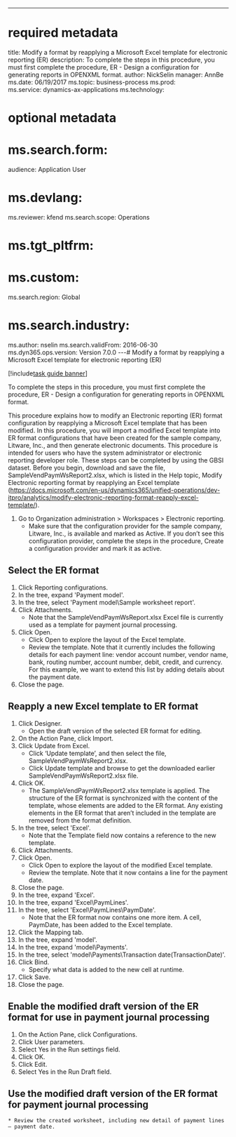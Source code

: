 --- 
# required metadata 
 
title: Modify a format by reapplying a Microsoft Excel template for electronic reporting (ER)
description: To complete the steps in this procedure, you must first complete the procedure, ER - Design a configuration for generating reports in OPENXML format. 
author: NickSelin
manager: AnnBe 
ms.date: 06/19/2017
ms.topic: business-process 
ms.prod:  
ms.service: dynamics-ax-applications 
ms.technology:  
 
# optional metadata 
 
# ms.search.form:   
audience: Application User 
# ms.devlang:  
ms.reviewer: kfend
ms.search.scope: Operations 
# ms.tgt_pltfrm:  
# ms.custom:  
ms.search.region: Global
# ms.search.industry: 
ms.author: nselin
ms.search.validFrom: 2016-06-30 
ms.dyn365.ops.version: Version 7.0.0 
---# Modify a format by reapplying a Microsoft Excel template for electronic reporting (ER)

[!include[task guide banner](../../includes/task-guide-banner.md)]

To complete the steps in this procedure, you must first complete the procedure, ER - Design a configuration for generating reports in OPENXML format.
This procedure explains how to modify an Electronic reporting (ER) format configuration by reapplying a Microsoft Excel template that has been modified. In this procedure, you will import a modified Excel template into ER format configurations that have been created for the sample company, Litware, Inc., and then generate electronic documents. This procedure is intended for users who have the system administrator or electronic reporting developer role. These steps can be completed by using the GBSI dataset. Before you begin, download and save the file, SampleVendPaymWsReport2.xlsx, which is listed in the Help topic, Modify Electronic reporting format by reapplying an Excel template (https://docs.microsoft.com/en-us/dynamics365/unified-operations/dev-itpro/analytics/modify-electronic-reporting-format-reapply-excel-template/).

1. Go to Organization administration > Workspaces > Electronic reporting.
    * Make sure that the configuration provider for the sample company, Litware, Inc., is available and marked as Active. If you don’t see this configuration provider, complete the steps in the procedure, Create a configuration provider and mark it as active.  

## Select the ER format
1. Click Reporting configurations.
2. In the tree, expand 'Payment model'.
3. In the tree, select 'Payment model\Sample worksheet report'.
4. Click Attachments.
    * Note that the SampleVendPaymWsReport.xlsx Excel file is currently used as a template for payment journal processing.   
5. Click Open.
    * Click Open to explore the layout of the Excel template.  
    * Review the template. Note that it currently includes the following details for each payment line: vendor account number, vendor name, bank, routing number, account number, debit, credit, and currency. For this example, we want to extend this list by adding details about the payment date.   
6. Close the page.

## Reapply a new Excel template to ER format
1. Click Designer.
    * Open the draft version of the selected ER format for editing.  
2. On the Action Pane, click Import.
3. Click Update from Excel.
    * Click ‘Update template’, and then select the file, SampleVendPaymWsReport2.xlsx.  
    * Click Update template and browse to get the downloaded earlier SampleVendPaymWsReport2.xlsx file.  
4. Click OK.
    * The SampleVendPaymWsReport2.xlsx template is applied. The structure of the ER format is synchronized with the content of the template, whose elements are added to the ER format. Any existing elements in the ER format that aren’t included in the template are removed from the format definition.  
5. In the tree, select 'Excel'.
    * Note that the Template field now contains a reference to the new template.   
6. Click Attachments.
7. Click Open.
    * Click Open to explore the layout of the modified Excel template.  
    * Review the template. Note that it now contains a line for the payment date.   
8. Close the page.
9. In the tree, expand 'Excel'.
10. In the tree, expand 'Excel\PaymLines'.
11. In the tree, select 'Excel\PaymLines\PaymDate'.
    * Note that the ER format now contains one more item. A cell, PaymDate, has been added to the Excel template.  
12. Click the Mapping tab.
13. In the tree, expand 'model'.
14. In the tree, expand 'model\Payments'.
15. In the tree, select 'model\Payments\Transaction date(TransactionDate)'.
16. Click Bind.
    * Specify what data is added to the new cell at runtime.  
17. Click Save.
18. Close the page.

## Enable the modified draft version of the ER format for use in payment journal processing
1. On the Action Pane, click Configurations.
2. Click User parameters.
3. Select Yes in the Run settings field.
4. Click OK.
5. Click Edit.
6. Select Yes in the Run Draft field.

## Use the modified draft version of the ER format for payment journal processing
    * Review the created worksheet, including new detail of payment lines – payment date.  

